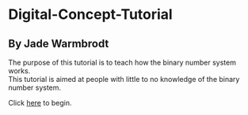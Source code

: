 # Digital-Concept-Tutorial
## By Jade Warmbrodt  
The purpose of this tutorial is to teach how the binary number system works.  
This tutorial is aimed at people with little to no knowledge of the binary number system.  

Click [here](one) to begin.
